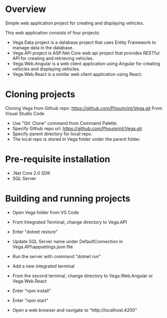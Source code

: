 # Overview
Simple web application project for creating and displaying vehicles.

This web application consists of four projects:
- Vega.Data project is a database project that uses Entity Framework to manage data in the database.
- Vega.API project is ASP.Net Core web api project that provides RESTful API for creating and retrieving vehicles.
- Vega.Web.Angular is a web client application using Angular for creating vehicles and displaying vehicles.
- Vega.Web.React is a similar web client application using React.

# Cloning projects
Cloning Vega from Github repo: https://github.com/Phoumrint/Vega.git
From Visual Studio Code
- Use "Git: Clone" command from Command Palette.
- Specify Github repo url: https://github.com/Phoumrint/Vega.git
- Specify parent directory for local repo.
- The local repo is stored in Vega folder under the parent folder.

# Pre-requisite installation
- .Net Core 2.0 SDK
- SQL Server

# Building and running projects
- Open Vega folder from VS Code
- From Integrated Terminal, change directory to Vega.API
- Enter "dotnet restore"
- Update SQL Server name under DefaultConnection in Vega.API\appsetings.json file
- Run the server with command "dotnet run"

- Add a new integrated terminal
- From the second terminal, change directory to Vega.Web.Angular or Vega.Web.React
- Enter "npm install"
- Enter "npm start"
- Open a web browser and navigate to "http://localhost:4200"
